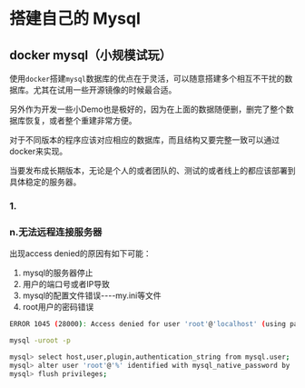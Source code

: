 # 搭建自己的 Mysql

## docker mysql（小规模试玩）

使用```docker```搭建```mysql```数据库的优点在于灵活，可以随意搭建多个相互不干扰的数据库。尤其在试用一些开源镜像的时候最合适。

另外作为开发一些小Demo也是极好的，因为在上面的数据随便删，删完了整个数据库恢复，或者整个重建非常方便。

对于不同版本的程序应该对应相应的数据库，而且结构又要完整一致可以通过docker来实现。

当要发布成长期版本，无论是个人的或者团队的、测试的或者线上的都应该部署到具体稳定的服务器。

### 1.

### n.无法远程连接服务器

出现access denied的原因有如下可能：

1. mysql的服务器停止
2. 用户的端口号或者IP导致  
3. mysql的配置文件错误----my.ini等文件
4. root用户的密码错误

```sh
ERROR 1045 (28000): Access denied for user 'root'@'localhost' (using password: YES)；
```

```sh
mysql -uroot -p

mysql> select host,user,plugin,authentication_string from mysql.user;
mysql> alter user 'root'@'%' identified with mysql_native_password by 'mysqlpassword';
mysql> flush privileges;
```